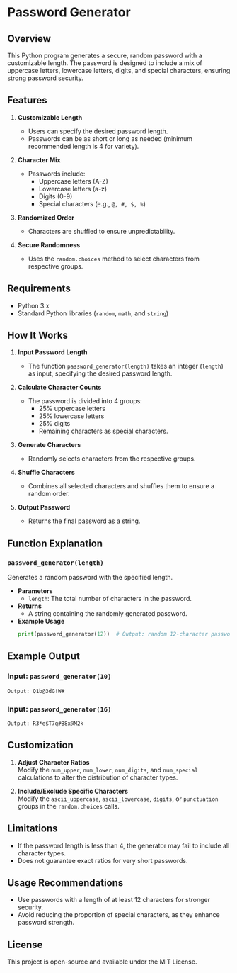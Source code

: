 # Password Generator

## Overview

This Python program generates a secure, random password with a customizable length. The password is designed to include a mix of uppercase letters, lowercase letters, digits, and special characters, ensuring strong password security.

## Features

1. **Customizable Length**  
   - Users can specify the desired password length.
   - Passwords can be as short or long as needed (minimum recommended length is 4 for variety).

2. **Character Mix**  
   - Passwords include:
     - Uppercase letters (A-Z)
     - Lowercase letters (a-z)
     - Digits (0-9)
     - Special characters (e.g., `@, #, $, %`)

3. **Randomized Order**  
   - Characters are shuffled to ensure unpredictability.

4. **Secure Randomness**  
   - Uses the `random.choices` method to select characters from respective groups.

## Requirements

- Python 3.x
- Standard Python libraries (`random`, `math`, and `string`)

## How It Works

1. **Input Password Length**  
   - The function `password_generator(length)` takes an integer (`length`) as input, specifying the desired password length.

2. **Calculate Character Counts**  
   - The password is divided into 4 groups:
     - 25% uppercase letters
     - 25% lowercase letters
     - 25% digits
     - Remaining characters as special characters.

3. **Generate Characters**  
   - Randomly selects characters from the respective groups.

4. **Shuffle Characters**  
   - Combines all selected characters and shuffles them to ensure a random order.

5. **Output Password**  
   - Returns the final password as a string.

## Function Explanation

### `password_generator(length)`
Generates a random password with the specified length.

- **Parameters**  
  - `length`: The total number of characters in the password.
- **Returns**  
  - A string containing the randomly generated password.
- **Example Usage**  
  ```python
  print(password_generator(12))  # Output: random 12-character password
  ```

## Example Output

### Input: `password_generator(10)`
```
Output: Q1b@3dG!W#
```

### Input: `password_generator(16)`
```
Output: R3*e$T7q#B8x@M2k
```

## Customization

1. **Adjust Character Ratios**  
   Modify the `num_upper`, `num_lower`, `num_digits`, and `num_special` calculations to alter the distribution of character types.  

2. **Include/Exclude Specific Characters**  
   Modify the `ascii_uppercase`, `ascii_lowercase`, `digits`, or `punctuation` groups in the `random.choices` calls.

## Limitations

- If the password length is less than 4, the generator may fail to include all character types.
- Does not guarantee exact ratios for very short passwords.

## Usage Recommendations

- Use passwords with a length of at least 12 characters for stronger security.
- Avoid reducing the proportion of special characters, as they enhance password strength.
  
## License

This project is open-source and available under the MIT License.
